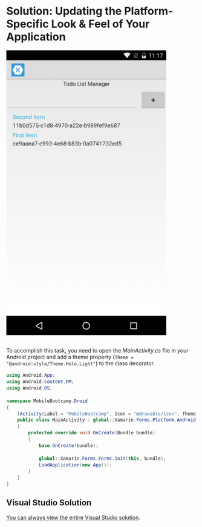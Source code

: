 # **Solution:** Updating the Platform-Specific Look & Feel of Your Application

![Solution](../media/10_complete.png)

##

To accomplish this task, you need to open the *MainActivity.cs* file in your Android project and add a theme property (``Theme = "@android:style/Theme.Holo.Light"``) to the class decorator.

```c#
using Android.App;
using Android.Content.PM;
using Android.OS;

namespace MobileBootcamp.Droid
{
    [Activity(Label = "MobileBootcamp", Icon = "@drawable/icon", Theme = "@android:style/Theme.Holo.Light", MainLauncher = true, ConfigurationChanges = ConfigChanges.ScreenSize | ConfigChanges.Orientation)]
    public class MainActivity : global::Xamarin.Forms.Platform.Android.FormsApplicationActivity
    {
        protected override void OnCreate(Bundle bundle)
        {
            base.OnCreate(bundle);

            global::Xamarin.Forms.Forms.Init(this, bundle);
            LoadApplication(new App());
        }
    }
}
```

## Visual Studio Solution

[You can always view the entire Visual Studio solution](solution/).
